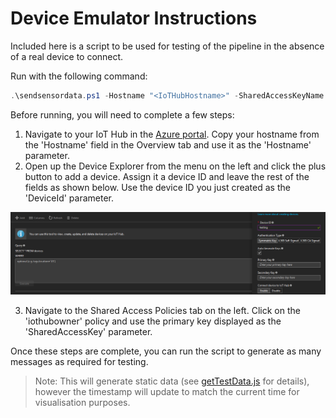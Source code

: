 # Device Emulator Instructions

Included here is a script to be used for testing of the pipeline in the absence of a real device to connect.

Run with the following command:

```powershell
.\sendsensordata.ps1 -Hostname "<IoTHubHostname>" -SharedAccessKeyName "iothubowner" -SharedAccessKey "<iothubownerSharedAccessKey>" -DeviceId "<deviceID>" -SendCount <numberOfMessagesToGenerate>
```

Before running, you will need to complete a few steps:

1. Navigate to your IoT Hub in the [Azure portal](https://portal.azure.com). Copy your hostname from the 'Hostname' field in the Overview tab and use it as the 'Hostname' parameter.
2. Open up the Device Explorer from the menu on the left and click the plus button to add a device. Assign it a device ID and leave the rest of the fields as shown below. Use the device ID you just created as the 'DeviceId' parameter.

![Add Device](Images/AddDevice.png)

3. Navigate to the Shared Access Policies tab on the left. Click on the 'iothubowner' policy and use the primary key displayed as the 'SharedAccessKey' parameter.

Once these steps are complete, you can run the script to generate as many messages as required for testing. 

>Note: This will generate static data (see [getTestData.js](getTestData.js) for details), however the timestamp will update to match the current time for visualisation purposes.